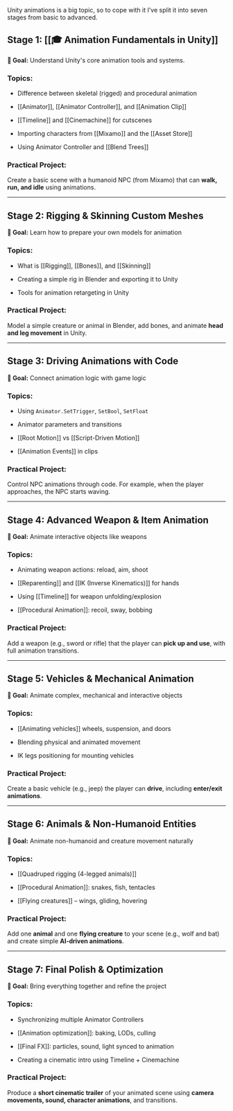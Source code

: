 Unity animations is a big topic, so to cope with it I’ve split it into seven stages from basic to advanced.
## **Stage 1: [[🎓 Animation Fundamentals in Unity]]**

**🎯 Goal:** Understand Unity's core animation tools and systems.

### **Topics:**

- Difference between skeletal (rigged) and procedural animation
    
- [[Animator]], [[Animator Controller]], and [[Animation Clip]]
    
- [[Timeline]] and [[Cinemachine]] for cutscenes
    
- Importing characters from [[Mixamo]] and the [[Asset Store]]
    
- Using Animator Controller and [[Blend Trees]]
    

### **Practical Project:**

Create a basic scene with a humanoid NPC (from Mixamo) that can **walk, run, and idle** using animations.

---

## **Stage 2: Rigging & Skinning Custom Meshes**

**🎯 Goal:** Learn how to prepare your own models for animation

### **Topics:**

- What is [[Rigging]], [[Bones]], and [[Skinning]]
    
- Creating a simple rig in Blender and exporting it to Unity
    
- Tools for animation retargeting in Unity
    

### **Practical Project:**

Model a simple creature or animal in Blender, add bones, and animate **head and leg movement** in Unity.

---

## **Stage 3: Driving Animations with Code**

**🎯 Goal:** Connect animation logic with game logic

### **Topics:**

- Using `Animator.SetTrigger`, `SetBool`, `SetFloat`
    
- Animator parameters and transitions
    
- [[Root Motion]] vs [[Script-Driven Motion]]
    
- [[Animation Events]] in clips
    

### **Practical Project:**

Control NPC animations through code. For example, when the player approaches, the NPC starts waving.

---

## **Stage 4: Advanced Weapon & Item Animation**

**🎯 Goal:** Animate interactive objects like weapons

### **Topics:**

- Animating weapon actions: reload, aim, shoot
    
- [[Reparenting]] and [[IK (Inverse Kinematics)]] for hands
    
- Using [[Timeline]] for weapon unfolding/explosion
    
- [[Procedural Animation]]: recoil, sway, bobbing
    

### **Practical Project:**

Add a weapon (e.g., sword or rifle) that the player can **pick up and use**, with full animation transitions.

---

## **Stage 5: Vehicles & Mechanical Animation**

**🎯 Goal:** Animate complex, mechanical and interactive objects

### **Topics:**

- [[Animating vehicles]] wheels, suspension, and doors
    
- Blending physical and animated movement
    
- IK legs positioning for mounting vehicles
    

### **Practical Project:**

Create a basic vehicle (e.g., jeep) the player can **drive**, including **enter/exit animations**.

---

## **Stage 6: Animals & Non-Humanoid Entities**

**🎯 Goal:** Animate non-humanoid and creature movement naturally

### **Topics:**

- [[Quadruped rigging (4-legged animals)]]
    
- [[Procedural Animation]]: snakes, fish, tentacles
    
- [[Flying creatures]] – wings, gliding, hovering
    

### **Practical Project:**

Add one **animal** and one **flying creature** to your scene (e.g., wolf and bat) and create simple **AI-driven animations**.

---

## **Stage 7: Final Polish & Optimization**

**🎯 Goal:** Bring everything together and refine the project

### **Topics:**

- Synchronizing multiple Animator Controllers
    
- [[Animation optimization]]: baking, LODs, culling
    
- [[Final FX]]: particles, sound, light synced to animation
    
- Creating a cinematic intro using Timeline + Cinemachine
    

### **Practical Project:**

Produce a **short cinematic trailer** of your animated scene using **camera movements, sound, character animations**, and transitions.